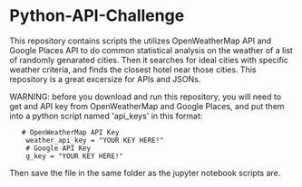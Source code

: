 # Python-API-Challenge
This repository contains scripts the utilizes OpenWeatherMap API and Google Places API to do common statistical analysis on the weather of a list of randomly genarated cities. Then it searches for ideal cities with specific weather criteria, and finds the closest hotel near those cities. This repository is a great excersize for APIs and JSONs.

WARNING: before you download and run this repository, you will need to get and API key from OpenWeatherMap and Google Places, and put them into a python script named 'api_keys' in this format: 
       
       # OpenWeatherMap API Key
        weather_api_key = "YOUR KEY HERE!"
        # Google API Key
        g_key = "YOUR KEY HERE!"
        
   Then save the file in the same folder as the jupyter notebook scripts are. 
